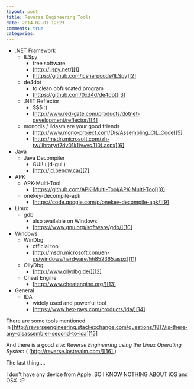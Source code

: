 ```yaml
---
layout: post
title: Reverse Engineering Tools
date: 2014-02-01 12:23
comments: true
categories:
---
```



* .NET Framework
	* ILSpy
		* free software
		* [http://ilspy.net/][1]
		* [https://github.com/icsharpcode/ILSpy][2]
	* de4dot
		* to clean obfuscated program
		* [https://github.com/0xd4d/de4dot][3]
	* .NET Reflector
		* $$$ :(
		* [http://www.red-gate.com/products/dotnet-development/reflector/][4]
	* monodis / ildasm are your good friends
		* [http://www.mono-project.com/Dis/Assembling_CIL_Code][5]
		* [http://msdn.microsoft.com/zh-tw/library/f7dy01k1(v=vs.110).aspx][6]
* Java
	* Java Decompiler
		* GUI! ( jd-gui )
		* [http://jd.benow.ca/][7]
* APK
	* APK-Multi-Tool
		* [https://github.com/APK-Multi-Tool/APK-Multi-Tool][8]
	* onekey-decompile-apk
		* [https://code.google.com/p/onekey-decompile-apk/][9]
* Linux
	* gdb
		* also available on Windows
		* [https://www.gnu.org/software/gdb/][10]
* Windows
	* WinDbg
		* official tool
		* [http://msdn.microsoft.com/en-us/windows/hardware/hh852365.aspx][11]
	* OllyDbg
		* [http://www.ollydbg.de/][12]
	* Cheat Engine
		* [http://www.cheatengine.org/][13]
* General
	* IDA
		* widely used and powerful tool
		* [https://www.hex-rays.com/products/ida/][14]

There are some tools mentioned in [http://reverseengineering.stackexchange.com/questions/1817/is-there-any-disassembler-second-to-ida][15]

And there is a good site: _Reverse Engineering using the Linux Operating System_
( [http://reverse.lostrealm.com/][16] )



The last thing....

I don't have any device from Apple.
SO I KNOW NOTHING ABOUT iOS and OSX. :P



[1]: http://ilspy.net/
[2]: http://inndyxd.blogspot.tw/2012/12/ilspy-2-1-0-1603-with-debugger.html
[3]: https://github.com/0xd4d/de4dot
[4]: http://www.red-gate.com/products/dotnet-development/reflector/
[5]: http://www.mono-project.com/Dis/Assembling_CIL_Code
[6]: http://msdn.microsoft.com/zh-tw/library/f7dy01k1(v=vs.110).aspx
[7]: http://jd.benow.ca/
[8]: https://github.com/APK-Multi-Tool/APK-Multi-Tool
[9]: https://code.google.com/p/onekey-decompile-apk/
[10]: https://www.gnu.org/software/gdb/
[11]: http://msdn.microsoft.com/en-us/windows/hardware/hh852365.aspx
[12]: http://www.ollydbg.de/
[13]: http://www.cheatengine.org/
[14]: https://www.hex-rays.com/products/ida/
[15]: http://reverseengineering.stackexchange.com/questions/1817/is-there-any-disassembler-second-to-ida
[16]: http://reverse.lostrealm.com/
